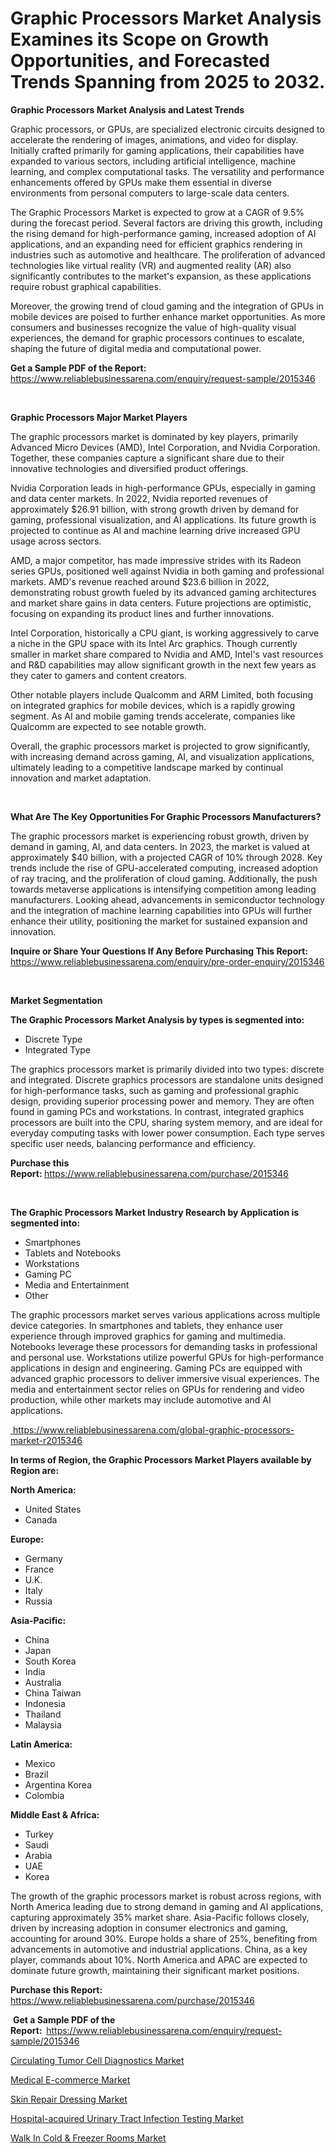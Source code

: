 <p><h1>Graphic Processors Market Analysis Examines its Scope on Growth Opportunities, and Forecasted Trends Spanning from 2025 to 2032.</h1></p><p><strong>Graphic Processors Market Analysis and Latest Trends</strong></p>
<p><p>Graphic processors, or GPUs, are specialized electronic circuits designed to accelerate the rendering of images, animations, and video for display. Initially crafted primarily for gaming applications, their capabilities have expanded to various sectors, including artificial intelligence, machine learning, and complex computational tasks. The versatility and performance enhancements offered by GPUs make them essential in diverse environments from personal computers to large-scale data centers.</p><p>The Graphic Processors Market is expected to grow at a CAGR of 9.5% during the forecast period. Several factors are driving this growth, including the rising demand for high-performance gaming, increased adoption of AI applications, and an expanding need for efficient graphics rendering in industries such as automotive and healthcare. The proliferation of advanced technologies like virtual reality (VR) and augmented reality (AR) also significantly contributes to the market's expansion, as these applications require robust graphical capabilities.</p><p>Moreover, the growing trend of cloud gaming and the integration of GPUs in mobile devices are poised to further enhance market opportunities. As more consumers and businesses recognize the value of high-quality visual experiences, the demand for graphic processors continues to escalate, shaping the future of digital media and computational power.</p></p>
<p><strong>Get a Sample PDF of the Report:&nbsp;</strong> <a href="https://www.reliablebusinessarena.com/enquiry/request-sample/2015346?utm_campaign=3497&utm_medium=2&utm_source=Github&utm_content=ia&utm_term=06042025&utm_id=graphic-processors">https://www.reliablebusinessarena.com/enquiry/request-sample/2015346</a></p>
<p>&nbsp;</p>
<p><strong>Graphic Processors Major Market Players</strong></p>
<p><p>The graphic processors market is dominated by key players, primarily Advanced Micro Devices (AMD), Intel Corporation, and Nvidia Corporation. Together, these companies capture a significant share due to their innovative technologies and diversified product offerings. </p><p>Nvidia Corporation leads in high-performance GPUs, especially in gaming and data center markets. In 2022, Nvidia reported revenues of approximately $26.91 billion, with strong growth driven by demand for gaming, professional visualization, and AI applications. Its future growth is projected to continue as AI and machine learning drive increased GPU usage across sectors.</p><p>AMD, a major competitor, has made impressive strides with its Radeon series GPUs, positioned well against Nvidia in both gaming and professional markets. AMD's revenue reached around $23.6 billion in 2022, demonstrating robust growth fueled by its advanced gaming architectures and market share gains in data centers. Future projections are optimistic, focusing on expanding its product lines and further innovations.</p><p>Intel Corporation, historically a CPU giant, is working aggressively to carve a niche in the GPU space with its Intel Arc graphics. Though currently smaller in market share compared to Nvidia and AMD, Intel's vast resources and R&D capabilities may allow significant growth in the next few years as they cater to gamers and content creators.</p><p>Other notable players include Qualcomm and ARM Limited, both focusing on integrated graphics for mobile devices, which is a rapidly growing segment. As AI and mobile gaming trends accelerate, companies like Qualcomm are expected to see notable growth.</p><p>Overall, the graphic processors market is projected to grow significantly, with increasing demand across gaming, AI, and visualization applications, ultimately leading to a competitive landscape marked by continual innovation and market adaptation.</p></p>
<p>&nbsp;</p>
<p><strong>What Are The Key Opportunities For Graphic Processors Manufacturers?</strong></p>
<p><p>The graphic processors market is experiencing robust growth, driven by demand in gaming, AI, and data centers. In 2023, the market is valued at approximately $40 billion, with a projected CAGR of 10% through 2028. Key trends include the rise of GPU-accelerated computing, increased adoption of ray tracing, and the proliferation of cloud gaming. Additionally, the push towards metaverse applications is intensifying competition among leading manufacturers. Looking ahead, advancements in semiconductor technology and the integration of machine learning capabilities into GPUs will further enhance their utility, positioning the market for sustained expansion and innovation.</p></p>
<p><strong>Inquire or Share Your Questions If Any Before Purchasing This Report:</strong> <a href="https://www.reliablebusinessarena.com/enquiry/pre-order-enquiry/2015346?utm_campaign=3497&utm_medium=2&utm_source=Github&utm_content=ia&utm_term=06042025&utm_id=graphic-processors">https://www.reliablebusinessarena.com/enquiry/pre-order-enquiry/2015346</a></p>
<p>&nbsp;</p>
<p><strong>Market Segmentation</strong></p>
<p><strong>The Graphic Processors Market Analysis by types is segmented into:</strong></p>
<p><ul><li>Discrete Type</li><li>Integrated Type</li></ul></p>
<p><p>The graphics processors market is primarily divided into two types: discrete and integrated. Discrete graphics processors are standalone units designed for high-performance tasks, such as gaming and professional graphic design, providing superior processing power and memory. They are often found in gaming PCs and workstations. In contrast, integrated graphics processors are built into the CPU, sharing system memory, and are ideal for everyday computing tasks with lower power consumption. Each type serves specific user needs, balancing performance and efficiency.</p></p>
<p><strong>Purchase this Report:&nbsp;</strong><a href="https://www.reliablebusinessarena.com/purchase/2015346?utm_campaign=3497&utm_medium=2&utm_source=Github&utm_content=ia&utm_term=06042025&utm_id=graphic-processors">https://www.reliablebusinessarena.com/purchase/2015346</a></p>
<p>&nbsp;</p>
<p><strong>The Graphic Processors Market Industry Research by Application is segmented into:</strong></p>
<p><ul><li>Smartphones</li><li>Tablets and Notebooks</li><li>Workstations</li><li>Gaming PC</li><li>Media and Entertainment</li><li>Other</li></ul></p>
<p><p>The graphic processors market serves various applications across multiple device categories. In smartphones and tablets, they enhance user experience through improved graphics for gaming and multimedia. Notebooks leverage these processors for demanding tasks in professional and personal use. Workstations utilize powerful GPUs for high-performance applications in design and engineering. Gaming PCs are equipped with advanced graphic processors to deliver immersive visual experiences. The media and entertainment sector relies on GPUs for rendering and video production, while other markets may include automotive and AI applications.</p></p>
<p><a href="https://www.reliablebusinessarena.com/global-graphic-processors-market-r2015346?utm_campaign=3497&utm_medium=2&utm_source=Github&utm_content=ia&utm_term=06042025&utm_id=graphic-processors">&nbsp;https://www.reliablebusinessarena.com/global-graphic-processors-market-r2015346</a></p>
<p><strong>In terms of Region, the Graphic Processors Market Players available by Region are:</strong></p>
<p>
    <p> <strong> North America: </strong>
        <ul>
            <li>United States</li>
            <li>Canada</li>
        </ul>
        </p> 
    <p> <strong> Europe: </strong>
        <ul>
            <li>Germany</li>
            <li>France</li>
            <li>U.K.</li>
            <li>Italy</li>
            <li>Russia</li>
        </ul>
        </p> 
    <p> <strong> Asia-Pacific: </strong>
        <ul>
            <li>China</li>
            <li>Japan</li>
            <li>South Korea</li>
            <li>India</li>
            <li>Australia</li>
            <li>China Taiwan</li>
            <li>Indonesia</li>
            <li>Thailand</li>
            <li>Malaysia</li>
        </ul>
        </p> 
    <p> <strong> Latin America: </strong>
        <ul>
            <li>Mexico</li>
            <li>Brazil</li>
            <li>Argentina Korea</li>
            <li>Colombia</li>
        </ul>
        </p> 
    <p> <strong> Middle East & Africa: </strong>
        <ul>
            <li>Turkey</li>
            <li>Saudi</li>
            <li>Arabia</li>
            <li>UAE</li>
            <li>Korea</li>
        </ul>
    </p>
    </p>
<p><p>The growth of the graphic processors market is robust across regions, with North America leading due to strong demand in gaming and AI applications, capturing approximately 35% market share. Asia-Pacific follows closely, driven by increasing adoption in consumer electronics and gaming, accounting for around 30%. Europe holds a share of 25%, benefiting from advancements in automotive and industrial applications. China, as a key player, commands about 10%. North America and APAC are expected to dominate future growth, maintaining their significant market positions.</p></p>
<p><strong>Purchase this Report: </strong><a href="https://www.reliablebusinessarena.com/purchase/2015346?utm_campaign=3497&utm_medium=2&utm_source=Github&utm_content=ia&utm_term=06042025&utm_id=graphic-processors">https://www.reliablebusinessarena.com/purchase/2015346</a></p>
<p>&nbsp;<strong>Get a Sample PDF of the Report:&nbsp;&nbsp;</strong><a href="https://www.reliablebusinessarena.com/enquiry/request-sample/2015346?utm_campaign=3497&utm_medium=2&utm_source=Github&utm_content=ia&utm_term=06042025&utm_id=graphic-processors">https://www.reliablebusinessarena.com/enquiry/request-sample/2015346</a></p>
<p><strong></strong></p>
<p><p><a href="https://www.linkedin.com/pulse/disruption-innovation-circulating-tumor-cell-diagnostics-industry-pr9zf?utm_campaign=3497&utm_medium=2&utm_source=Github&utm_content=ia&utm_term=06042025&utm_id=graphic-processors">Circulating Tumor Cell Diagnostics Market</a></p><p><a href="https://www.linkedin.com/pulse/global-medical-e-commerce-market-forecast-2025-2032-expected-30maf?utm_campaign=3497&utm_medium=2&utm_source=Github&utm_content=ia&utm_term=06042025&utm_id=graphic-processors">Medical E-commerce Market</a></p><p><a href="https://www.linkedin.com/pulse/skin-repair-dressing-market-trends-strategic-insights-2025-rwwwe?utm_campaign=3497&utm_medium=2&utm_source=Github&utm_content=ia&utm_term=06042025&utm_id=graphic-processors">Skin Repair Dressing Market</a></p><p><a href="https://www.linkedin.com/pulse/future-growth-revenue-analysis-hospital-acquired-urinary-tract-e4jef?utm_campaign=3497&utm_medium=2&utm_source=Github&utm_content=ia&utm_term=06042025&utm_id=graphic-processors">Hospital-acquired Urinary Tract Infection Testing Market</a></p><p><a href="https://www.linkedin.com/pulse/walk-cold-freezer-rooms-market-growth-study-provides-in-depth-j5k4f?utm_campaign=3497&utm_medium=2&utm_source=Github&utm_content=ia&utm_term=06042025&utm_id=graphic-processors">Walk In Cold & Freezer Rooms Market</a></p></p>